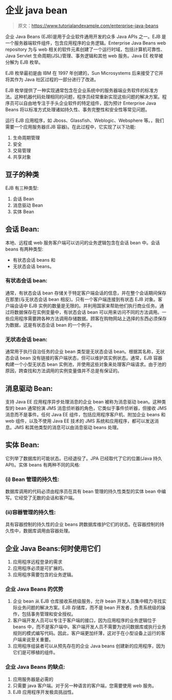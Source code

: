 # 企业 java bean

> 原文：<https://www.tutorialandexample.com/enterprise-java-beans>

企业 Java Beans (EJB)是用于企业软件通用开发的众多 Java APIs 之一。EJB 是一个服务器端软件组件，包含应用程序的业务逻辑。Enterprise Java Beans web repository 为与 web 相关的软件元素创建了一个运行时域，包括计算机可靠性、Java Servlet 生命周期(JSL)管理、事务逻辑和其他 web 服务。Java EE 枚举被分解为 EJB 枚举。

EJB 枚举最初是由 IBM 在 1997 年创建的，Sun Microsystems 后来接受了它并将其作为 Java 社区过程的一部分进行了改进。

EJB 枚举提供了一种实现通常包含在企业系统中的服务器端业务软件的标准方法。这种机器代码处理相同的问题，程序员经常重新实现这些问题的解决方案。程序员可以自由地专注于手头企业软件的特定组件，因为预计 Enterprise Java Beans 将以标准方式处理诸如持久性、事务完整性和安全性等常见问题。

运行 EJB 应用程序，如 Jboss、Glassfish、Weblogic、Websphere 等。，我们需要一个应用服务器(EJB 容器)。在此过程中，它实现了以下功能:

1.  生命周期管理
2.  安全
3.  交易管理
4.  共享对象

## 豆子的种类

EJB 有三种类型:

1.  会话 Bean
2.  消息驱动 Bean
3.  实体 Bean

## 会话 Bean:

本地、远程或 web 服务客户端可以访问的业务逻辑包含在会话 bean 中。会话 beans 有两种类型:

*   有状态会话 beans 和
*   无状态会话 beans。

### 有状态会话 bean:

通常，有状态会话 bean 存储关于特定客户端会话的信息，并在整个会话期间保存在那里(与无状态会话 bean 相反)。只有一个客户端连接到有状态 EJB 对象。客户端会话中 EJB 实例的数量是无限的。并利用国家来帮助他们执行商业任务。通过将数据保存在实例变量中，有状态会话 bean 可以用来访问不同的方法调用。一些应用程序需要跨各种方法调用存储数据。顾客在购物网站上选择的东西必须保存为数据，这是有状态会话 bean 的一个例子。

### 无状态会话 bean:

通常用于执行自治任务的企业 bean 类型是无状态会话 bean。根据其名称，无状态会话 bean 没有链接的客户端状态，但可以维护其实例状态。通常，EJB 容器构建一个小型无状态 bean 实例池，并使用这些对象来处理客户端请求。由于池的原因，跨查找和方法调用的实例变量值并不总是有保证的。

## 消息驱动 Bean:

支持 Java EE 应用程序异步处理消息的企业 bean 被称为消息驱动 bean。这种类型的 bean 通常扮演 JMS 消息侦听器的角色，它类似于事件侦听器，但接收 JMS 消息而不是事件。任何 Java EE 组件，包括应用程序客户机、附加企业 beans 和 web 组件，以及不使用 Java EE 技术的 JMS 系统和应用程序，都可以发送消息。JMS 和其他类型的消息可以由消息驱动 beans 处理。

## 实体 Bean:

它列举了数据库的可能状态。已经退役了。JPA 已经取代了它的位置(Java 持久 API)。实体 beans 有两种不同的风格:

### (i) Bean 管理的持久性:

数据库调用的代码必须由程序员在具有 bean 管理的持久性类型的实体 bean 中编写。它经受了无数的会话和客户端。

### (ii)容器管理的持久性:

具有容器控制的持久性的企业 beans 跨数据库维护它们的状态。在容器控制的持久性中，数据库调用由容器处理。

## 企业 Java Beans:何时使用它们

1.  应用程序远程登录的需求
2.  应用程序必须是可扩展的。
3.  应用程序需要包含的业务逻辑。

### 企业 Java Beans 的优势

1.  企业 bean 从 EJB 仓库接收系统级服务，允许 bean 开发人员集中精力寻找实际业务问题的解决方案。EJB 存储库，而不是 bean 开发者，负责系统级的操作，包括事务管理和安全授权。
2.  客户端开发人员可以专注于客户端的接口，因为应用程序的业务逻辑位于 beans 中，而不是客户端中。客户端开发人员不需要为访问数据库或执行业务规则的模式编写代码。因此，客户端更加纤薄，这对于在小型设备上运行的客户端来说至关重要。
3.  应用程序组装者可以从预先存在的企业 Java beans 创建新的应用程序，因为它们是可移植的组件。

### 企业 Java Beans 的缺点:

1.  应用服务器是必需的
2.  只需要 java 客户端。对于另一种语言的客户端，您需要使用 web 服务。
3.  EJB 应用程序开发极具挑战性。